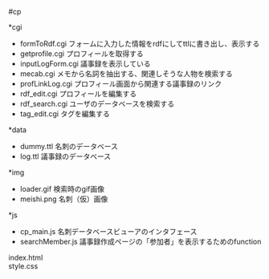#cp  

*cgi  
 - formToRdf.cgi  フォームに入力した情報をrdfにしてttlに書き出し、表示する  
 - getprofile.cgi  プロフィールを取得する  
 - inputLogForm.cgi  議事録を表示している  
 - mecab.cgi  メモから名詞を抽出する、関連しそうな人物を検索する  
 - profLinkLog.cgi  プロフィール画面から関連する議事録のリンク  
 - rdf_edit.cgi  プロフィールを編集する  
 - rdf_search.cgi  ユーザのデータベースを検索する  
 - tag_edit.cgi  タグを編集する  

*data  
 - dummy.ttl  名刺のデータベース  
 - log.ttl  議事録のデータベース  

*img  
 - loader.gif  検索時のgif画像  
 - meishi.png  名刺（仮）画像  

*js  
 - cp_main.js  名刺データベースビューアのインタフェース  
 - searchMember.js  議事録作成ページの「参加者」を表示するためのfunction  

index.html  
style.css  